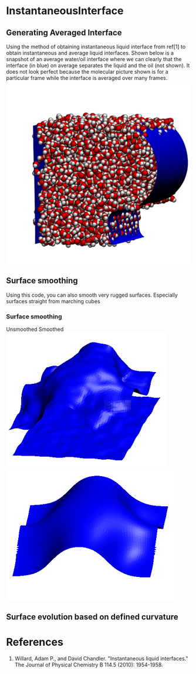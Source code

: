 # InstantaneousInterface
## Generating Averaged Interface
Using the method of obtaining instantaneous liquid interface from ref[1] to obtain instantaneous and average liquid interfaces. Shown below is a snapshot of an average water/oil interface where we can clearly that the interface (in blue) on average separates the liquid and the oil (not shown). It does not look perfect because the molecular picture shown is for a particular frame while the interface is averaged over many frames.
![WI](test/Images/waterInterface.png)

## Surface smoothing
Using this code, you can also smooth very rugged surfaces. Especially surfaces straight from marching cubes

### Surface smoothing
Unsmoothed    			Smoothed
![unsmooth](test/Images/unsmoothed.png)  ![smooth](test/Images/smoothed.png)


## Surface evolution based on defined curvature

# References
1. Willard, Adam P., and David Chandler. "Instantaneous liquid interfaces." The Journal of Physical Chemistry B 114.5 (2010): 1954-1958.
